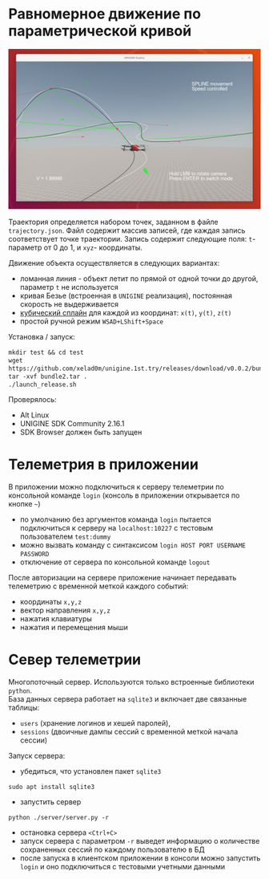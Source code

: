 # Равномерное движение по параметрической кривой

![screenshot](./img/screenshot.png)

Траектория определяется набором точек, заданном в файле `trajectory.json`. Файл содержит массив записей, где каждая запись соответствует точке траектории. Запись содержит следующие поля: `t`-параметр от 0 до 1, и `xyz`- координаты. 

Движение объекта осуществляется в следующих вариантах:
- ломанная линия - объект летит по прямой от одной точки до другой, параметр `t` не используется
- кривая Безье (встроенная в `UNIGINE` реализация), постоянная скорость не выдерживается
- [кубический сплайн](https://github.com/ttk592/spline) для каждой из координат: `x(t)`, `y(t)`, `z(t)`
- простой ручной режим `WSAD+LShift+Space`

Установка / запуск:
```
mkdir test && cd test
wget https://github.com/xelad0m/unigine.1st.try/releases/download/v0.0.2/bundle2.tar
tar -xvf bundle2.tar .
./launch_release.sh
```

Проверялось:
- Alt Linux 
- UNIGINE SDK Community 2.16.1
- SDK Browser должен быть запущен 


# Телеметрия в приложении

В приложении можно подключиться к серверу телеметрии по консольной команде `login` (консоль в приложении открывается по кнопке `~`)
- по умолчанию без аргументов команда `login` пытается подключиться к серверу на `localhost:10227` с тестовым пользователем `test:dummy`
- можно вызвать команду с синтаксисом `login HOST PORT USERNAME PASSWORD`
- отключение от сервера по консольной команде `logout`

После авторизации на сервере приложение начинает передавать телеметрию с временной меткой каждого событий:
- координаты `x,y,z`
- вектор направления `x,y,z`
- нажатия клавиатуры
- нажатия и перемещения мыши

# Север телеметрии

Многопоточный сервер. Используются только встроенные библиотеки `python`.  
База данных сервера работает на `sqlite3` и включает две связанные таблицы: 
- `users` (хранение логинов и хешей паролей), 
- `sessions` (двоичные дампы сессий с временной меткой начала сессии)


Запуск сервера:
- убедиться, что установлен пакет `sqlite3`
```
sudo apt install sqlite3
```
- запустить сервер
```
python ./server/server.py -r
```
- остановка сервера `<Ctrl+C>`
- запуск сервера с параметром `-r` выведет информацию о количестве сохраненных сессий по каждому пользователю в БД
- после запуска в клиентском приложении в консоли можно запустить `login` и оно подключиться с тестовыми учетными данными

